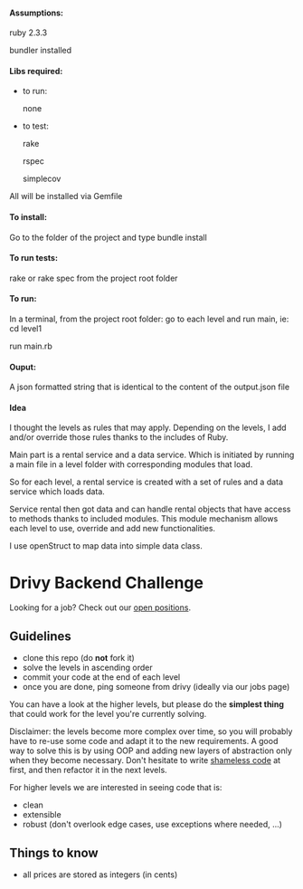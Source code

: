 #### Assumptions:

ruby 2.3.3

bundler installed


#### Libs required:
- to run:

  none

- to test:

  rake
  
  rspec
  
  simplecov
  

All will be installed via Gemfile


#### To install:
Go to the folder of the project and type bundle install


#### To run tests:
rake or rake spec from the project root folder


#### To run:
In a terminal, from the project root folder: go to each level and run main, ie:
cd level1

run main.rb

#### Ouput:
A json formatted string that is identical to the content of the output.json file


#### Idea
I thought the levels as rules that may apply. Depending on the levels, I add and/or override those rules thanks to the includes of Ruby.

Main part is a rental service and a data service. Which is initiated by running a main file in a level folder with corresponding modules that load.

So for each level, a rental service is created with a set of rules and a data service which loads data.

Service rental then got data and can handle rental objects that have access to methods thanks to included modules. This module mechanism allows each level to use, override and add new functionalities.

I use openStruct to map data into simple data class.



# Drivy Backend Challenge

 Looking for a job? Check out our [open positions](https://en.drivy.com/jobs).

## Guidelines

- clone this repo (do **not** fork it)
- solve the levels in ascending order
- commit your code at the end of each level
- once you are done, ping someone from drivy (ideally via our jobs page)

You can have a look at the higher levels, but please do the **simplest thing** that could work for the level you're currently solving.

Disclaimer: the levels become more complex over time, so you will probably have to re-use some code and adapt it to the new requirements.
A good way to solve this is by using OOP and adding new layers of abstraction only when they become necessary.
Don't hesitate to write [shameless code](http://red-badger.com/blog/2014/08/20/i-spent-3-days-with-sandi-metz-heres-what-i-learned/) at first, and then refactor it in the next levels.

For higher levels we are interested in seeing code that is:
- clean
- extensible
- robust (don't overlook edge cases, use exceptions where needed, ...)


## Things to know

- all prices are stored as integers (in cents)
